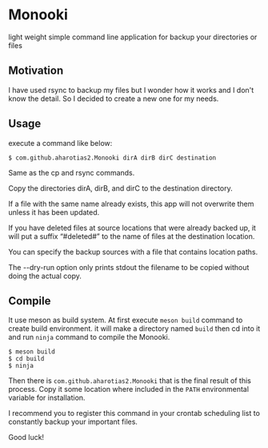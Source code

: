 # Monooki
light weight simple command line application for backup your directories or files

## Motivation
I have used rsync to backup my files but I wonder how it works and I don't know the detail.
So I decided to create a new one for my needs.

## Usage
execute a command like below:

    $ com.github.aharotias2.Monooki dirA dirB dirC destination

Same as the cp and rsync commands.

Copy the directories dirA, dirB, and dirC to the destination directory.

If a file with the same name already exists, this app will not overwrite them unless it has been updated.

If you have deleted files at source locations that were already backed up,
it will put a suffix “#deleted#” to the name of files at the destination location.

You can specify the backup sources with a file that contains location paths.

The --dry-run option only prints stdout the filename to be copied without doing the actual copy.

## Compile
It use meson as build system.
At first execute `meson build` command to create build environment. 
it will make a directory named `build` then cd into it and run `ninja` command to compile the Monooki.

    $ meson build
    $ cd build
    $ ninja

Then there is `com.github.aharotias2.Monooki` that is the final result of this process.
Copy it some location where included in the `PATH` environmental variable for installation.

I recommend you to register this command in your crontab scheduling list to constantly backup your important files.

Good luck!
